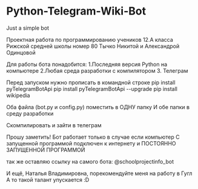 # Python-Telegram-Wiki-Bot
Just a simple bot 

Проектная работа по программированию учеников 12.А класса
Рижской средней школы номер 80 Тычко Никитой и Александрой Одинцовой

Для работы бота понадобится:
1.Последняя версия Python на компьютере
2.Любая среда разработки с компилятором
3. Телеграм

Перед запуском нужно прописать в командной строке
pip install pyTelegramBotApi
pip install pyTelegramBotApi --upgrade
pip install wikipedia

Оба файла (bot.py и config.py) поместить в ОДНУ папку
И обе папки в среду разработки

Скомпилировать и зайти в телеграм

Прошу заметить! Бот работает только в случае если компьютер 
С запущенной программой подключен к интернету и ПОСТОЯННО ЗАПУЩЕННОЙ ПРОГРАММОЙ

так же оставляю ссылку на самого бота:
@schoolprojectinfo_bot



И ещё, Наталья Владимировна, порекомендуйте меня на работу в Гугл
А то такой талант упускается :D
